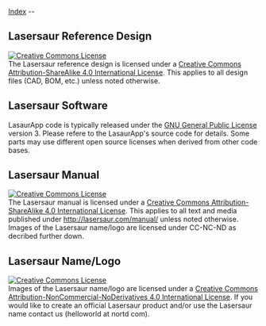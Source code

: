 [Index](index.md) -- 

Lasersaur Reference Design
--------------------------

<a rel="license" href="http://creativecommons.org/licenses/by-sa/4.0/"><img alt="Creative Commons License" style="border-width:0" src="http://i.creativecommons.org/l/by-sa/4.0/88x31.png" /></a><br /><span xmlns:dct="http://purl.org/dc/terms/" property="dct:title">The Lasersaur reference design</span> is licensed under a <a rel="license" href="http://creativecommons.org/licenses/by-sa/4.0/">Creative Commons Attribution-ShareAlike 4.0 International License</a>. This applies to all design files (CAD, BOM, etc.) unless noted otherwise.


Lasersaur Software
------------------

LasaurApp code is typically released under the [GNU General Public License](https://gnu.org/licenses/gpl.html) version 3. Please refere to the LasaurApp's source code for details. Some parts may use different open source licenses when derived from other code bases.


Lasersaur Manual
----------------

<a rel="license" href="http://creativecommons.org/licenses/by-sa/4.0/"><img alt="Creative Commons License" style="border-width:0" src="http://i.creativecommons.org/l/by-sa/4.0/88x31.png" /></a><br /><span xmlns:dct="http://purl.org/dc/terms/" property="dct:title">The Lasersaur manual</span> is licensed under a <a rel="license" href="http://creativecommons.org/licenses/by-sa/4.0/">Creative Commons Attribution-ShareAlike 4.0 International License</a>. This applies to all text and media published under http://lasersaur.com/manual/ unless noted otherwise. Images of the Lasersaur name/logo are licensed under CC-NC-ND as decribed further down.


Lasersaur Name/Logo
-------------------
<a rel="license" href="http://creativecommons.org/licenses/by-nc-nd/4.0/"><img alt="Creative Commons License" style="border-width:0" src="http://i.creativecommons.org/l/by-nc-nd/4.0/88x31.png" /></a><br /><span xmlns:dct="http://purl.org/dc/terms/" property="dct:title">Images of the Lasersaur name/logo</span> are licensed under a <a rel="license" href="http://creativecommons.org/licenses/by-nc-nd/4.0/">Creative Commons Attribution-NonCommercial-NoDerivatives 4.0 International License</a>. If you would like to create an official Lasersaur product and/or use the Lasersaur name contact us (helloworld at nortd com). 

